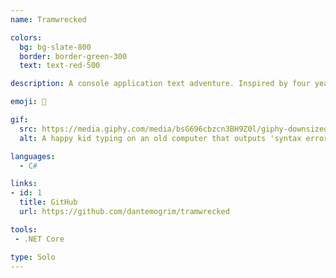 ```yaml
---
name: Tramwrecked

colors:
  bg: bg-slate-800
  border: border-green-300
  text: text-red-500

description: A console application text adventure. Inspired by four years of working as a tram driver and watching movies like Taxi Driver.

emoji: 🚋

gif:
  src: https://media.giphy.com/media/bsG696cbzcn3BH9Z0l/giphy-downsized-large.gif
  alt: A happy kid typing on an old computer that outputs 'syntax error'.

languages:
  - C#

links:
- id: 1
  title: GitHub
  url: https://github.com/dantemogrim/tramwrecked

tools:
 - .NET Core

type: Solo
---
```

